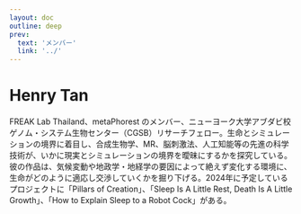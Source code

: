 ```yaml
---
layout: doc
outline: deep
prev:
  text: 'メンバー'
  link: '../'
---
```


# Henry Tan

FREAK Lab Thailand、metaPhorest のメンバー、ニューヨーク大学アブダビ校ゲノム・システム生物センター（CGSB）リサーチフェロー。生命とシミュレーションの境界に着目し、合成生物学、MR、脳刺激法、人工知能等の先進の科学技術が、いかに現実とシミュレーションの境界を曖昧にするかを探究している。彼の作品は、気候変動や地政学・地経学の要因によって絶えず変化する環境に、生命がどのように適応し交渉していくかを掘り下げる。2024年に予定しているプロジェクトに「Pillars of Creation」、「Sleep Is A Little Rest, Death Is A Little Growth」、「How to Explain Sleep to a Robot Cock」がある。